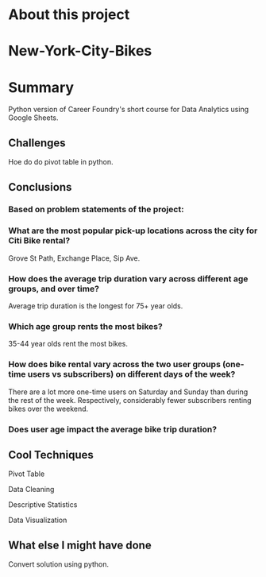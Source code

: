 # About this project
# New-York-City-Bikes

# Summary
Python version of Career Foundry's short course for Data Analytics using Google Sheets. 


## Challenges
Hoe do do pivot table in python.

## Conclusions

### Based on problem statements of the project:
### What are the most popular pick-up locations across the city for Citi Bike rental? 
Grove St Path, Exchange Place, Sip Ave.
### How does the average trip duration vary across different age groups, and over time? 
Average trip duration is the longest for 75+ year olds.
### Which age group rents the most bikes? 
35-44 year olds rent the most bikes.
### ​How does bike rental vary across the two user groups (one-time users vs subscribers) on different days of the week? 
There are a lot more one-time users on Saturday and Sunday than during the rest of the week. 
Respectively, considerably fewer subscribers renting bikes over the weekend.
### Does user age impact the average bike trip duration?


## Cool Techniques
Pivot Table

Data Cleaning

Descriptive Statistics

Data Visualization

## What else I might have done 
Convert solution using python.

